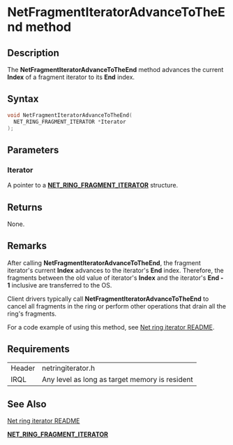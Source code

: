 # NetFragmentIteratorAdvanceToTheEnd method


## Description



The **NetFragmentIteratorAdvanceToTheEnd** method advances the current **Index** of a fragment iterator to its **End** index.

## Syntax

```C++
void NetFragmentIteratorAdvanceToTheEnd(
  NET_RING_FRAGMENT_ITERATOR *Iterator
);
```

## Parameters

### Iterator

A pointer to a [**NET_RING_FRAGMENT_ITERATOR**](net_ring_fragment_iterator.md) structure.

## Returns

None.

## Remarks

After calling **NetFragmentIteratorAdvanceToTheEnd**, the fragment iterator's current **Index** advances to the iterator's **End** index. Therefore, the fragments between the old value of iterator's **Index** and the iterator's **End - 1** inclusive are transferred to the OS.

Client drivers typically call **NetFragmentIteratorAdvanceToTheEnd** to cancel all fragments in the ring or perform other operations that drain all the ring's fragments.

For a code example of using this method, see [Net ring iterator README](README.md).

## Requirements

| | |
| --- | --- |
| Header | netringiterator.h |
| IRQL | Any level as long as target memory is resident |

## See Also

[Net ring iterator README](README.md)

[**NET_RING_FRAGMENT_ITERATOR**](net_ring_fragment_iterator.md)
